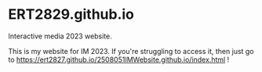 # ERT2829.github.io
Interactive media 2023 website.


This is my website for IM 2023. If you're struggling to access it, then just
go to https://ert2827.github.io/2508051IMWebsite.github.io/index.html !